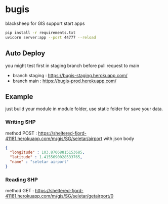 # bugis
blacksheep for GIS support
start apps 
```sh
pip install -r requirements.txt
uvicorn server:app --port 44777 --reload
```
## Auto Deploy
you might test first in staging branch before pull request to main
* branch staging : https://bugis-staging.herokuapp.com/
* branch main : https://bugis-prod.herokuapp.com/

## Example
just build your module in module folder, use static folder for save your data.
### Writing SHP
method POST : https://sheltered-fjord-41181.herokuapp.com/m/gis/SG/seletar/airport
with json body
```json
{
  "longitude" : 103.87068815153685,
  "latitude" : 1.4155690028533765,
  "name" : "seletar airport"
}
```
### Reading SHP
method GET : https://sheltered-fjord-41181.herokuapp.com/m/gis/SG/seletar/getairport/0
